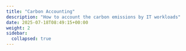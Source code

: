 ```yaml
---
title: "Carbon Accounting"
description: "How to account the carbon emissions by IT workloads"
date: 2025-07-18T08:49:15+00:00
weight: 2
sidebar:
  collapsed: true
---
```

